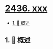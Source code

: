 # [2436. xxx](https://github.com/Tdahuyou/TNotes.leetcode/tree/main/notes/2436.%20xxx)

<!-- region:toc -->

- [1. 📝 概述](#1--概述)

<!-- endregion:toc -->

## 1. 📝 概述
